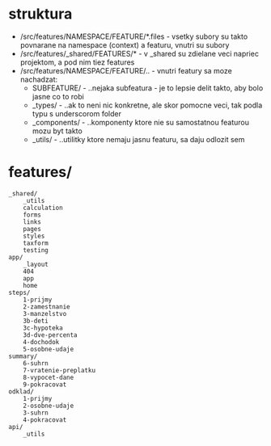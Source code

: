 
# struktura
- /src/features/NAMESPACE/FEATURE/*.files   - vsetky subory su takto povnarane na namespace (context) a featuru, vnutri su subory
- /src/features/_shared/FEATURES/*          - v _shared su zdielane veci napriec projektom, a pod nim tiez features
- /src/features/NAMESPACE/FEATURE/..        - vnutri featury sa moze nachadzat:
    - SUBFEATURE/                           - ..nejaka subfeatura - je to lepsie delit takto, aby bolo jasne co to robi
    - _types/                               - ..ak to neni nic konkretne, ale skor pomocne veci, tak podla typu s underscorom folder
    - _components/                          - ..komponenty ktore nie su samostatnou featurou mozu byt takto
    - _utils/                               - ..utilitky ktore nemaju jasnu featuru, sa daju odlozit sem


# features/
    _shared/
        _utils
        calculation
        forms
        links
        pages
        styles
        taxform
        testing
    app/
        _layout
        404
        app
        home
    steps/
        1-prijmy
        2-zamestnanie
        3-manzelstvo
        3b-deti
        3c-hypoteka
        3d-dve-percenta
        4-dochodok
        5-osobne-udaje
    summary/
        6-suhrn
        7-vratenie-preplatku
        8-vypocet-dane
        9-pokracovat
    odklad/
        1-prijmy
        2-osobne-udaje
        3-suhrn
        4-pokracovat
    api/
        _utils

